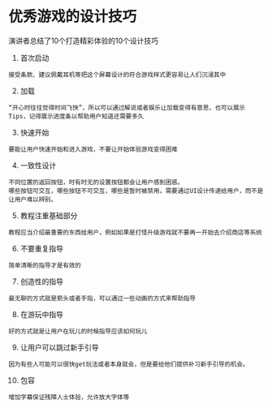 # 优秀游戏的设计技巧

演讲者总结了10个打造精彩体验的10个设计技巧

1. 首次启动

```
接受条款、建议佩戴耳机等把这个屏幕设计的符合游戏样式更容易让人们沉浸其中
```

2. 加载

```
“开心时往往觉得时间飞快”，所以可以通过解说或者娱乐让加载变得有意思，也可以展示Tips，记得展示进度条以帮助用户知道还需要多久
```

3. 快速开始

```
要能让用户快速开始和进入游戏，不要让开始体验游戏变得困难
```

4. 一致性设计

```
不同位置的返回按钮，时有时无的设置按钮都会让用户感到困惑。
哪些按钮可交互，哪些按钮不可交互，哪些是暂时被禁用，需要通过UI设计传递给用户，而不是让用户难以辨别。
```

5. 教程注重基础部分

```
教程应当介绍最重要的东西给用户，例如如果是打怪升级游戏就不要再一开始去介绍商店等系统
```

6. 不要重复指导

```
简单清晰的指导才是有效的
```

7. 创造性的指导

```
最无聊的方式就是箭头或者手指，可以通过一些动画的方式来帮助指导
```

8. 在游玩中指导

```
好的方式就是让用户在玩儿的时候指导应该如何玩儿
```

9. 让用户可以跳过新手引导

```
因为有些人可能可以很快get玩法或者本身就会，但是要给他们提供补习新手引导的机会。
```

10. 包容

```
增加字幕保证残障人士体验，允许放大字体等
```

